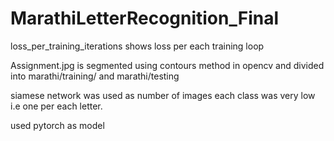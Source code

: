 # MarathiLetterRecognition_Final

loss_per_training_iterations shows loss per each training loop

Assignment.jpg is segmented using contours method in opencv and divided into marathi/training/ and marathi/testing

siamese network was used as number of images each class was very low i.e one per each letter.

used pytorch as model
